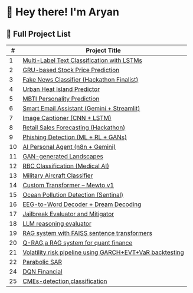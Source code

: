 # 👋 Hey there! I'm Aryan


## 🧪 Full Project List 

| # | Project Title |
|---|----------------|
| 1 | [Multi-Label Text Classification with LSTMs](...) |
| 2 | [GRU-based Stock Price Prediction](...) |
| 3 | [Fake News Classifier (Hackathon Finalist)](...) |
| 4 | [Urban Heat Island Predictor](...) |
| 5 | [MBTI Personality Prediction](...) |
| 6 | [Smart Email Assistant (Gemini + Streamlit)](...) |
| 7 | [Image Captioner (CNN + LSTM)](...) |
| 8 | [Retail Sales Forecasting (Hackathon)](...) |
| 9 | [Phishing Detection (ML + RL + GANs)](...) |
| 10 | [AI Personal Agent (n8n + Gemini)](...) |
| 11 | [GAN-generated Landscapes](...) |
| 12 | [RBC Classification (Medical AI)](...) |
| 13 | [Military Aircraft Classifier](...) |
| 14 | [Custom Transformer – Mewto v1](...) |
| 15 | [Ocean Pollution Detection (Sentinal)](...) |
| 16 | [EEG-to-Word Decoder + Dream Decoding](...) |
| 17 | [Jailbreak Evaluator and Mitigator](...) |
| 18 | [LLM reasoning evaluator](...) |
| 19 | [RAG system with FAISS sentence transformers](...) |
| 20 | [Q-RAG,a RAG system for quant finance](...) |
| 21 | [Volatility risk pipeline using GARCH+EVT+VaR backtesting](...) |
| 22 | [Parabolic SAR](...) |
| 24 | [DQN Financial](...) |
| 25 | [CMEs-detection,classification](...) |



<!---
aryan331277/aryan331277 is a ✨ special ✨ repository because its `README.md` (this file) appears on your GitHub profile.
You can click the Preview link to take a look at your changes.
--->
